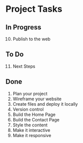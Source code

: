 # Project Tasks

## In Progress
10. Publish to the web

## To Do
11. Next Steps

## Done
1. Plan your project
2. Wireframe your website
3. Create files and deploy it locally
4. Version control
5. Build the Home Page
6. Build the Contact Page
7. Style the content
8. Make it interactive
9. Make it responsive